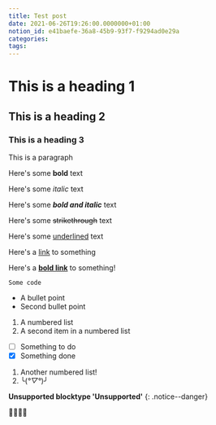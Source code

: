 ```yaml
---
title: Test post
date: 2021-06-26T19:26:00.0000000+01:00
notion_id: e41baefe-36a8-45b9-93f7-f9294ad0e29a
categories: 
tags: 
---
```


# This is a heading 1

## This is a heading 2

### This is a heading 3

This is a paragraph

Here's some **bold** text

Here's some *italic* text

Here's some ***bold and italic*** text

Here's some ~~strikethrough~~ text

Here's some <u>underlined</u> text

Here's a [link](https://lord.technology) to something

Here's a **[bold link](https://lord.technology)** to something!

`Some code`

- A bullet point
- Second bullet point

1. A numbered list
2. A second item in a numbered list

- [ ] Something to do
- [x] Something done

1. Another numbered list!
2. ╰(*°▽°*)╯

**Unsupported blocktype 'Unsupported'**
{: .notice--danger}

🍿🧈🥗😁

